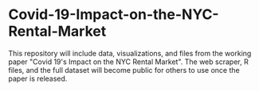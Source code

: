 # Covid-19-Impact-on-the-NYC-Rental-Market
This repository will include data, visualizations, and files from the working paper "Covid 19's Impact on the NYC Rental Market".
The web scraper, R files, and the full dataset will become public for others to use once the paper is released.
